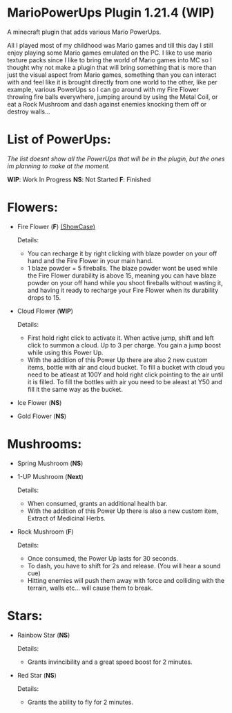 # MarioPowerUps Plugin 1.21.4 (WIP)
A minecraft plugin that adds various Mario PowerUps.

All I played most of my childhood was Mario games and till this day I still enjoy playing some Mario games emulated on the PC.
I like to use mario texture packs since I like to bring the world of Mario games into MC so I thought why not make a plugin that will bring something that is more than just the visual
aspect from Mario games, something than you can interact with and feel like it is brought directly from one world to the other, like per example, various PowerUps so I can go around with my 
Fire Flower throwing fire balls everywhere, jumping around by using the Metal Coil, or eat a Rock Mushroom and dash against enemies knocking them off or destroy walls...


# List of PowerUps:

_The list doesnt show all the PowerUps that will be in the plugin, but the ones im planning to make at the moment._

**WIP**: Work In Progress
**NS**: Not Started
**F**: Finished

# Flowers:
- Fire Flower (**F**)
   [(ShowCase)](https://youtu.be/_Bd3sv9p_Tk)

  Details:
  
     - You can recharge it by right clicking with blaze powder on your off hand and the Fire Flower in your main hand.
     - 1 blaze powder = 5 fireballs. The blaze powder wont be used while the Fire Flower durability is above 15, meaning
      you can have blaze powder on your off hand while you shoot fireballs without wasting it, and having it ready to recharge
      your Fire Flower when its durability drops to 15.
      
- Cloud Flower (**WIP**)

  Details:

  - First hold right click to activate it. When active jump, shift and left click to summon a cloud. Up to 3 per charge. You gain a jump boost while using this Power Up.
  - With the addition of this Power Up there are also 2 new custom items, bottle with air and cloud bucket.
    To fill a bucket with cloud you need to be atleast at 100Y and hold right click pointing to the air until it is filled.
    To fill the bottles with air you need to be aleast at Y50 and fill it the same way as the bucket.

       
- Ice Flower (**NS**)
- Gold Flower (**NS**)


# Mushrooms:
- Spring Mushroom (**NS**)
- 1-UP Mushroom (**Next**)

  Details:

  - When consumed, grants an additional health bar.
  - With the addition of this Power Up there is also a new custom item, Extract of Medicinal Herbs.
    
- Rock Mushroom (**F**)
  
  Details:

  - Once consumed, the Power Up lasts for 30 seconds.
  - To dash, you have to shift for 2s and release. (You will hear a sound cue)
  - Hitting enemies will push them away with force and colliding with the terrain, walls etc... will cause them to break.
 

# Stars:
   - Rainbow Star (**NS**)

     Details:

     - Grants invincibility and a great speed boost for 2 minutes.
       
   - Red Star (**NS**)

     Details:

     - Grants the ability to fly for 2 minutes.





